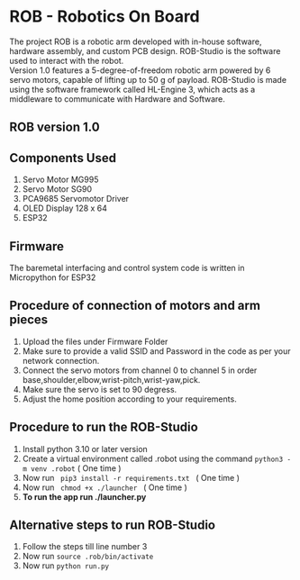 # ROB - Robotics On Board
The project ROB is a robotic arm developed with in-house software, hardware assembly, and custom PCB design. ROB-Studio is the software used to interact with the robot.  
Version 1.0 features a 5-degree-of-freedom robotic arm powered by 6 servo motors, capable of lifting up to 50 g of payload. ROB-Studio is made using the software framework 
called HL-Engine 3, which acts as a middleware to communicate with Hardware and Software.

## ROB version 1.0
## Components Used
1. Servo Motor MG995
2. Servo Motor SG90
3. PCA9685 Servomotor Driver
4. OLED Display 128 x 64
5. ESP32

## Firmware
The baremetal interfacing and control system code is written in Micropython for ESP32

## Procedure of connection of motors and arm pieces
1. Upload the files under Firmware Folder
2. Make sure to provide a valid SSID and Password in the code as per your network connection.
3. Connect the servo motors from channel 0 to channel 5 in order base,shoulder,elbow,wrist-pitch,wrist-yaw,pick.
4. Make sure the servo is set to 90 degress.
5. Adjust the home position according to your requirements.

## Procedure to run the ROB-Studio
1. Install python 3.10 or later version
2. Create a virtual environment called .robot using the command <code>python3 -m venv .robot</code> ( One time )
3. Now run <code> pip3 install -r requirements.txt </code> ( One time )
4. Now run <code> chmod +x ./launcher </code> ( One time )
5. <b>To run the app run ./launcher.py </b>

## Alternative steps to run ROB-Studio
1. Follow the steps till line number 3
2. Now run <code>source .rob/bin/activate </code>
3. Now run <code>python run.py</code>
